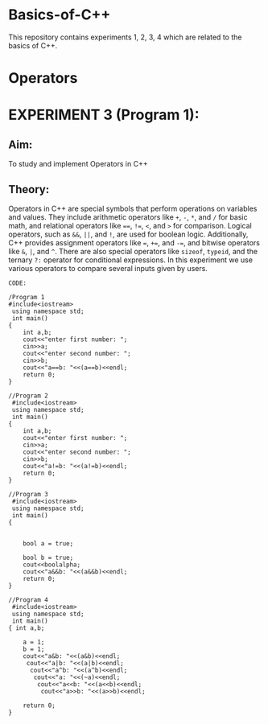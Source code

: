 # Basics-of-C++
This repository contains experiments 1, 2, 3, 4 which are related to the basics of C++.

# Operators
# EXPERIMENT 3 (Program 1):
## Aim: 
To study and implement Operators in C++
## Theory: 
Operators in C++ are special symbols that perform operations on variables and values. They include arithmetic operators like `+`, `-`, `*`, and `/` for basic math, and relational operators like `==`, `!=`, `<`, and `>` for comparison. Logical operators, such as `&&`, `||`, and `!`, are used for boolean logic. Additionally, C++ provides assignment operators like `=`, `+=`, and `-=`, and bitwise operators like `&`, `|`, and `^`. There are also special operators like `sizeof`, `typeid`, and the ternary `?:` operator for conditional expressions. In this experiment we use various operators to compare several inputs given by users.

~~~
CODE:

/Program 1
#include<iostream>
 using namespace std;
 int main()
{
    int a,b;
    cout<<"enter first number: ";
    cin>>a;
    cout<<"enter second number: ";
    cin>>b;
    cout<<"a==b: "<<(a==b)<<endl;
    return 0;
}

//Program 2
 #include<iostream>
 using namespace std;
 int main()
{
    int a,b;
    cout<<"enter first number: ";
    cin>>a;
    cout<<"enter second number: ";
    cin>>b;
    cout<<"a!=b: "<<(a!=b)<<endl;
    return 0;
}

//Program 3
 #include<iostream>
 using namespace std;
 int main()
{
    
    
    bool a = true;
    
    bool b = true;
    cout<<boolalpha;
    cout<<"a&&b: "<<(a&&b)<<endl;
    return 0;
}

//Program 4
 #include<iostream>
 using namespace std;
 int main()
{ int a,b;
    
    a = 1;
    b = 1;
    cout<<"a&b: "<<(a&b)<<endl;
     cout<<"a|b: "<<(a|b)<<endl;
      cout<<"a^b: "<<(a^b)<<endl;
       cout<<"a: "<<(~a)<<endl;
        cout<<"a<<b: "<<(a<<b)<<endl;
         cout<<"a>>b: "<<(a>>b)<<endl;
    
    return 0;
}
~~~
